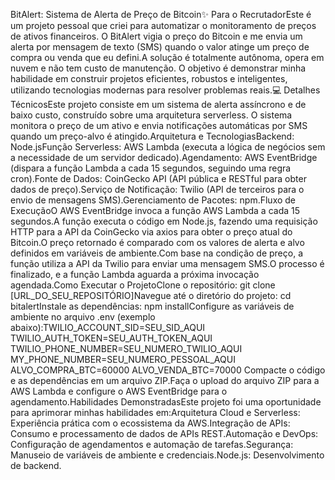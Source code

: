 BitAlert: Sistema de Alerta de Preço de Bitcoin✨ Para o RecrutadorEste é um projeto pessoal que criei para automatizar o monitoramento de preços de ativos financeiros. O BitAlert vigia o preço do Bitcoin e me envia um alerta por mensagem de texto (SMS) quando o valor atinge um preço de compra ou venda que eu defini.A solução é totalmente autônoma, opera em nuvem e não tem custo de manutenção. O objetivo é demonstrar minha habilidade em construir projetos eficientes, robustos e inteligentes, utilizando tecnologias modernas para resolver problemas reais.💻 Detalhes TécnicosEste projeto consiste em um sistema de alerta assíncrono e de baixo custo, construído sobre uma arquitetura serverless. O sistema monitora o preço de um ativo e envia notificações automáticas por SMS quando um preço-alvo é atingido.Arquitetura e TecnologiasBackend: Node.jsFunção Serverless: AWS Lambda (executa a lógica de negócios sem a necessidade de um servidor dedicado).Agendamento: AWS EventBridge (dispara a função Lambda a cada 15 segundos, seguindo uma regra cron).Fonte de Dados: CoinGecko API (API pública e RESTful para obter dados de preço).Serviço de Notificação: Twilio (API de terceiros para o envio de mensagens SMS).Gerenciamento de Pacotes: npm.Fluxo de ExecuçãoO AWS EventBridge invoca a função AWS Lambda a cada 15 segundos.A função executa o código em Node.js, fazendo uma requisição HTTP para a API da CoinGecko via axios para obter o preço atual do Bitcoin.O preço retornado é comparado com os valores de alerta e alvo definidos em variáveis de ambiente.Com base na condição de preço, a função utiliza a API da Twilio para enviar uma mensagem SMS.O processo é finalizado, e a função Lambda aguarda a próxima invocação agendada.Como Executar o ProjetoClone o repositório: git clone [URL_DO_SEU_REPOSITÓRIO]Navegue até o diretório do projeto: cd bitalertInstale as dependências: npm installConfigure as variáveis de ambiente no arquivo .env (exemplo abaixo):TWILIO_ACCOUNT_SID=SEU_SID_AQUI
TWILIO_AUTH_TOKEN=SEU_AUTH_TOKEN_AQUI
TWILIO_PHONE_NUMBER=SEU_NUMERO_TWILIO_AQUI
MY_PHONE_NUMBER=SEU_NUMERO_PESSOAL_AQUI
ALVO_COMPRA_BTC=60000
ALVO_VENDA_BTC=70000
Compacte o código e as dependências em um arquivo ZIP.Faça o upload do arquivo ZIP para a AWS Lambda e configure o AWS EventBridge para o agendamento.Habilidades DemonstradasEste projeto foi uma oportunidade para aprimorar minhas habilidades em:Arquitetura Cloud e Serverless: Experiência prática com o ecossistema da AWS.Integração de APIs: Consumo e processamento de dados de APIs REST.Automação e DevOps: Configuração de agendamentos e automação de tarefas.Segurança: Manuseio de variáveis de ambiente e credenciais.Node.js: Desenvolvimento de backend.
